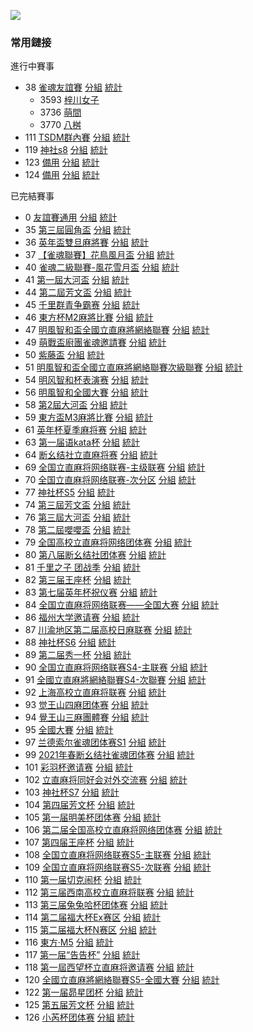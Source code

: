 ![](https://www.z4a.net/images/2021/12/02/u.png)

### 常用鏈接  

進行中賽事
- 38 [雀魂友誼賽](https://mahjong.pub/admin.php?cid=38&amp;c_pw=yyds) [分組](https://mahjong.pub/?cid=38#!class) [統計](https://mahjong.pub/?cid=38#!ranking)
    - 3593 [梓川女子](https://mahjong.pub/team.htm?t_pw=0fyly=@b1GmPZUOohORNJn)
    - 3736 [萌間](https://mahjong.pub/team.htm?t_pw=1@qD47ZeqYny0=EHzqGyRe)
    - 3770 [八桝](https://mahjong.pub/team.htm?t_pw=3HvDD0fvSlNqZi1pApiQTJ)
- 111 [TSDM群內賽](https://mahjong.pub/admin/#?cid=111&c_pw=tsdm) [分組](https://mahjong.pub/?cid=111#!class) [統計](https://mahjong.pub/?cid=111#!ranking)
- 119 [神社s8](https://mahjong.pub/admin/#?cid=119&c_pw=sss8) [分組](https://mahjong.pub/?cid=119#!class) [統計](https://mahjong.pub/?cid=119#!ranking)
- 123 [備用](https://mahjong.pub/admin.php?cid=123&amp;c_pw=qlzz) [分組](https://mahjong.pub/?cid=123#!class) [統計](https://mahjong.pub/?cid=123#!ranking)
- 124 [備用](https://mahjong.pub/admin.php?cid=124&amp;c_pw=mjzcb) [分組](https://mahjong.pub/?cid=124#!class) [統計](https://mahjong.pub/?cid=124#!ranking)

已完結賽事
- 0 [友誼賽通用](https://mahjong.pub/admin.php?cid=0&amp;c_pw=yyyyyyy) [分組](https://mahjong.pub/?cid=0#!class) [統計](https://mahjong.pub/?cid=0#!ranking)
- 35 [第三屆圓角盃](https://mahjong.pub/admin.php?cid=35&amp;c_pw=yjbyjb3) [分組](https://mahjong.pub/?cid=35#!class) [統計](https://mahjong.pub/?cid=35#!ranking)
- 36 [英年盃雙旦麻將賽](https://mahjong.pub/admin.php?cid=36&amp;c_pw=ynbynbnb) [分組](https://mahjong.pub/?cid=36#!class) [統計](https://mahjong.pub/?cid=36#!ranking)
- 37 [【雀魂聯賽】花鳥風月盃](https://mahjong.pub/admin.php?cid=37&amp;c_pw=hnfy) [分組](https://mahjong.pub/?cid=37#!class) [統計](https://mahjong.pub/?cid=37#!ranking)
- 40 [雀魂二級聯賽-風花雪月盃](https://mahjong.pub/admin.php?cid=40&amp;c_pw=fhxy) [分組](https://mahjong.pub/?cid=40#!class) [統計](https://mahjong.pub/?cid=40#!ranking)
- 41 [第一屆大河盃](https://mahjong.pub/admin.php?cid=41&amp;c_pw=dhdhd) [分組](https://mahjong.pub/?cid=41#!class) [統計](https://mahjong.pub/?cid=41#!ranking)
- 44 [第二屆芳文盃](https://mahjong.pub/admin.php?cid=44&c_pw=fwb2fwb) [分組](https://mahjong.pub/?cid=44#!class) [統計](https://mahjong.pub/?cid=44#!ranking)
- 45 [千里群青争霸赛](https://mahjong.pub/admin.php?cid=45&amp;c_pw=qlsqls) [分組](https://mahjong.pub/?cid=45#!class) [統計](https://mahjong.pub/?cid=45#!ranking)
- 46 [東方杯M2麻將比賽](https://mahjong.pub/admin.php?cid=46&c_pw=dfbm2) [分組](https://mahjong.pub/?cid=46#!class) [統計](https://mahjong.pub/?cid=46#!ranking)
- 47 [明風智和盃全國立直麻將網絡聯賽](https://mahjong.pub/admin.php?cid=47&amp;c_pw=hnfy) [分組](https://mahjong.pub/?cid=47#!class) [統計](https://mahjong.pub/?cid=47#!ranking)
- 49 [萌戰盃廚團雀魂邀請賽](https://mahjong.pub/admin.php?cid=49&amp;c_pw=) [分組](https://mahjong.pub/?cid=49#!class) [統計](https://mahjong.pub/?cid=49#!ranking)
- 50 [紫藤盃](https://mahjong.pub/admin.php?cid=50&amp;c_pw=tsdm) [分組](https://mahjong.pub/?cid=50#!class) [統計](https://mahjong.pub/?cid=50#!ranking)
- 51 [明風智和盃全國立直麻將網絡聯賽次級聯賽](https://mahjong.pub/admin.php?cid=51&amp;c_pw=fhxy) [分組](https://mahjong.pub/?cid=51#!class) [統計](https://mahjong.pub/?cid=51#!ranking)
- 54 [明风智和杯表演赛](https://mahjong.pub/admin.php?cid=54&c_pw=mfzh) [分組](https://mahjong.pub/?cid=54#!class) [統計](https://mahjong.pub/?cid=54#!ranking)
- 56 [明風智和全國大賽](https://mahjong.pub/admin.php?cid=56&c_pw=mfzhlsb)  [分組](https://mahjong.pub/?cid=56#!class) [統計](https://mahjong.pub/?cid=56#!ranking)
- 58 [第2屆大河盃](https://mahjong.pub/admin.php?cid=58&amp;c_pw=dhdhd) [分組](https://mahjong.pub/?cid=58#!class) [統計](https://mahjong.pub/?cid=58#!ranking)
- 59 [東方盃M3麻將比賽](https://mahjong.pub/admin.php?cid=59&c_pw=dfbm3)  [分組](https://mahjong.pub/?cid=59#!class) [統計](https://mahjong.pub/?cid=59#!ranking)
- 61 [英年杯夏季麻将赛](https://mahjong.pub/admin.php?cid=61&c_pw=yingnianbei?)  [分組](https://mahjong.pub/?cid=61#!class) [統計](https://mahjong.pub/?cid=61#!ranking)
- 63 [第一届语kata杯](https://mahjong.pub/admin.php?cid=63&c_pw=yukatabei)  [分組](https://mahjong.pub/?cid=63#!class) [統計](https://mahjong.pub/?cid=63#!ranking)
- 64 [断幺结社立直麻将赛](https://mahjong.pub/admin.php?cid=64&amp;c_pw=moumoubei) [分組](https://mahjong.pub/?cid=64#!class) [統計](https://mahjong.pub/?cid=64#!ranking)
- 69 [全国立直麻将网络联赛-主级联赛](https://mahjong.pub/admin.php?cid=69&amp;c_pw=saki) [分組](https://mahjong.pub/?cid=69#!class) [統計](https://mahjong.pub/?cid=69#!ranking)
- 70 [全国立直麻将网络联赛-次分区](https://mahjong.pub/admin.php?cid=70&amp;c_pw=saki) [分組](https://mahjong.pub/?cid=70#!class) [統計](https://mahjong.pub/?cid=70#!ranking)
- 77 [神社杯S5](https://mahjong.pub/admin/#?cid=77&c_pw=shenshes5) [分組](https://mahjong.pub/?cid=77#!class) [統計](https://mahjong.pub/?cid=77#!ranking)
- 74 [第三屆芳文盃](https://mahjong.pub/admin/#?cid=74&c_pw=fangwenbeibei) [分組](https://mahjong.pub/?cid=74#!class) [統計](https://mahjong.pub/?cid=74#!ranking)
- 76 [第三屆大河盃](https://mahjong.pub/admin/#?cid=76&c_pw=ddddhhhhbbbb) [分組](https://mahjong.pub/?cid=76#!class) [統計](https://mahjong.pub/?cid=76#!ranking)
- 78 [第二屆嚶嚶盃](https://mahjong.pub/admin/#?cid=78&c_pw=ying) [分組](https://mahjong.pub/?cid=78#!class) [統計](https://mahjong.pub/?cid=78#!ranking)
- 79 [全国高校立直麻将网络团体赛](https://mahjong.pub/admin/#?cid=79&c_pw=gaoxiaotuanti) [分組](https://mahjong.pub/?cid=79#!class) [統計](https://mahjong.pub/?cid=79#!ranking)
- 80 [第八届断幺结社团体赛](https://mahjong.pub/admin/#?cid=80&c_pw=duanyao@@) [分組](https://mahjong.pub/?cid=80#!class) [統計](https://mahjong.pub/?cid=80#!ranking)
- 81 [千里之子 团战季](https://mahjong.pub/admin/#?cid=81&c_pw=qlzz) [分組](https://mahjong.pub/?cid=81#!class) [統計](https://mahjong.pub/?cid=81#!ranking)
- 82 [第三届王座杯](https://mahjong.pub/admin/#?cid=82&c_pw=@3@wangzuo) [分組](https://mahjong.pub/?cid=82#!class) [統計](https://mahjong.pub/?cid=82#!ranking)
- 83 [第七届英年杯祝仪赛](https://mahjong.pub/admin/#?cid=83&c_pw=@@7@@yingnian@@) [分組](https://mahjong.pub/?cid=83#!class) [統計](https://mahjong.pub/?cid=83#!ranking)
- 84 [全国立直麻将网络联赛——全国大赛](https://mahjong.pub/admin/#?cid=84&c_pw=@@@qgds@@@) [分組](https://mahjong.pub/?cid=84#!class) [統計](https://mahjong.pub/?cid=84#!ranking)
- 86 [福州大学邀请赛](https://mahjong.pub/admin/#?cid=86&c_pw=@@FZDX@@YQS) [分組](https://mahjong.pub/?cid=86#!class) [統計](https://mahjong.pub/?cid=86#!ranking)
- 87 [川渝地区第二届高校日麻联赛](https://mahjong.pub/admin/#?cid=87&c_pw=@@chuanyu@@) [分組](https://mahjong.pub/?cid=87#!class) [統計](https://mahjong.pub/?cid=87#!ranking)
- 88 [神社杯S6](https://mahjong.pub/admin/#?cid=88&c_pw=@S@S@6@) [分組](https://mahjong.pub/?cid=88#!class) [統計](https://mahjong.pub/?cid=88#!ranking)
- 89 [第二届秀一杯](https://mahjong.pub/admin/#?cid=89&c_pw=xiuyi) [分組](https://mahjong.pub/?cid=89#!class) [統計](https://mahjong.pub/?cid=89#!ranking)
- 90 [全国立直麻将网络联赛S4-主联赛](https://mahjong.pub/admin/#?cid=90&c_pw=saki) [分組](https://mahjong.pub/?cid=90#!class) [統計](https://mahjong.pub/?cid=90#!ranking)
- 91 [全國立直麻將網絡聯賽S4-次聯賽](https://mahjong.pub/admin/#?cid=91&c_pw=saki) [分組](https://mahjong.pub/?cid=91#!class) [統計](https://mahjong.pub/?cid=91#!ranking)
- 92 [上海高校立直麻将联赛](https://mahjong.pub/admin/#?cid=92&c_pw=gxls) [分組](https://mahjong.pub/?cid=92#!class) [統計](https://mahjong.pub/?cid=92#!ranking)
- 93 [觉王山四麻团体赛](https://mahjong.city/admin/#?cid=93&c_pw=jjww@@) [分組](https://mahjong.pub/?cid=93#!class) [統計](https://mahjong.pub/?cid=93#!ranking)
- 94 [覺王山三麻團體賽](https://mahjong.city/admin/#?cid=94&c_pw=jjww@@) [分組](https://mahjong.pub/?cid=94#!class) [統計](https://mahjong.pub/?cid=94#!ranking)
- 95 [全國大賽](https://mahjong.pub/admin/#?cid=95&c_pw=qgds) [分組](https://mahjong.pub/?cid=95#!class) [統計](https://mahjong.pub/?cid=95#!ranking)
- 97 [兰德索尔雀魂团体赛S1](https://mahjong.pub/admin/#?cid=97&c_pw=SS11@@) [分組](https://mahjong.pub/?cid=97#!class) [統計](https://mahjong.pub/?cid=97#!ranking)
- 99 [2021年春断幺结社雀魂团体赛](https://mahjong.pub/admin/#?cid=99&c_pw=19@19@19) [分組](https://mahjong.pub/?cid=99#!class) [統計](https://mahjong.pub/?cid=99#!ranking)
- 101 [彩羽杯邀请赛](https://mahjong.pub/admin/#?cid=101&c_pw=TSDM) [分組](https://mahjong.pub/?cid=101#!class) [統計](https://mahjong.pub/?cid=101#!ranking)
- 102 [立直麻将同好会对外交流赛](https://mahjong.pub/admin/#?cid=102&c_pw=L@Z) [分組](https://mahjong.pub/?cid=102#!class) [統計](https://mahjong.pub/?cid=102#!ranking)
- 103 [神社杯S7](https://mahjong.pub/admin/#?cid=103&c_pw=S@7) [分組](https://mahjong.pub/?cid=103#!class) [統計](https://mahjong.pub/?cid=103#!ranking)
- 104 [第四届芳文杯](https://mahjong.pub/admin/#?cid=104&c_pw=fw@4) [分組](https://mahjong.pub/?cid=104#!class) [統計](https://mahjong.pub/?cid=104#!ranking)
- 105 [第一届明美杯团体赛](https://mahjong.pub/admin/#?cid=105&c_pw=mm@@@@) [分組](https://mahjong.pub/?cid=105#!class) [統計](https://mahjong.pub/?cid=105#!ranking)
- 106 [第二届全国高校立直麻将网络团体赛](https://mahjong.pub/admin/#?cid=106&c_pw=@@@@@@) [分組](https://mahjong.pub/?cid=106#!class) [統計](https://mahjong.pub/?cid=106#!ranking)
- 107 [第四届王座杯](https://mahjong.pub/admin/#?cid=107&c_pw=wz@4) [分組](https://mahjong.pub/?cid=107#!class) [統計](https://mahjong.pub/?cid=107#!ranking)
- 108 [全国立直麻将网络联赛S5-主联赛](https://mahjong.pub/admin/#?cid=108&c_pw=saki) [分組](https://mahjong.pub/?cid=108#!class) [統計](https://mahjong.pub/?cid=108#!ranking)
- 109 [全国立直麻将网络联赛S5-次联赛](https://mahjong.pub/admin/#?cid=109&c_pw=saki) [分組](https://mahjong.pub/?cid=109#!class) [統計](https://mahjong.pub/?cid=109#!ranking)
- 110 [第一届切克闹杯](https://mahjong.pub/admin/#?cid=110&c_pw=110) [分組](https://mahjong.pub/?cid=110#!class) [統計](https://mahjong.pub/?cid=110#!ranking)
- 112 [第三届西南高校立直麻将联赛](https://mahjong.pub/admin/#?cid=112&c_pw=xnls) [分組](https://mahjong.pub/?cid=112#!class) [統計](https://mahjong.pub/?cid=112#!ranking)
- 113 [第三届兔兔哈杯团体赛](https://mahjong.pub/admin/#?cid=113&c_pw=ttth) [分組](https://mahjong.pub/?cid=113#!class) [統計](https://mahjong.pub/?cid=113#!ranking)
- 114 [第二届福大杯Ex赛区](https://mahjong.pub/admin/#?cid=114&c_pw=114) [分組](https://mahjong.pub/?cid=114#!class) [統計](https://mahjong.pub/?cid=114#!ranking)
- 115 [第二届福大杯N赛区](https://mahjong.pub/admin/#?cid=115&c_pw=115) [分組](https://mahjong.pub/?cid=115#!class) [統計](https://mahjong.pub/?cid=115#!ranking)
- 116 [東方·M5](https://mahjong.pub/admin/#?cid=116&c_pw=116116) [分組](https://mahjong.pub/?cid=116#!class) [統計](https://mahjong.pub/?cid=116#!ranking)
- 117 [第一届“告告杯”](https://mahjong.pub/admin/#?cid=117&c_pw=117117) [分組](https://mahjong.pub/?cid=117#!class) [統計](https://mahjong.pub/?cid=117#!ranking)
- 118 [第一屆西望杯立直麻将邀请赛](https://mahjong.pub/admin/#?cid=118&c_pw=648235) [分組](https://mahjong.pub/?cid=118#!class) [統計](https://mahjong.pub/?cid=118#!ranking)
- 120 [全國立直麻將網絡聯賽S5-全國大賽](https://mahjong.pub/admin/#?cid=120&c_pw=saki) [分組](https://mahjong.pub/?cid=120#!class) [統計](https://mahjong.pub/?cid=120#!ranking)
- 122 [第一届昴星团杯](https://mahjong.pub/admin.php?cid=122&amp;c_pw=maoxingtuan) [分組](https://mahjong.pub/?cid=122#!class) [統計](https://mahjong.pub/?cid=122#!ranking)
- 125 [第五届芳文杯](https://mahjong.pub/admin.php?cid=125&amp;c_pw=fwbfwb) [分組](https://mahjong.pub/?cid=125#!class) [統計](https://mahjong.pub/?cid=125#!ranking)
- 126 [小芮杯团体赛](https://mahjong.pub/admin.php?cid=126&amp;c_pw=oighQtlHXw) [分組](https://mahjong.pub/?cid=126#!class) [統計](https://mahjong.pub/?cid=126#!ranking)
